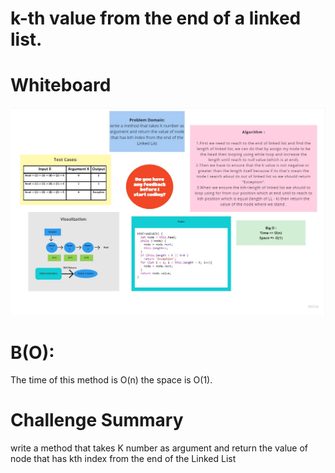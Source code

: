 # k-th value from the end of a linked list.

# Whiteboard
![img](./linked-list-kth.jpg)

# B(O):
The time of this method is O(n) 
the space is O(1).

# Challenge Summary
write a method that takes K number as argument and return the value of node that has kth index from the end of the Linked List